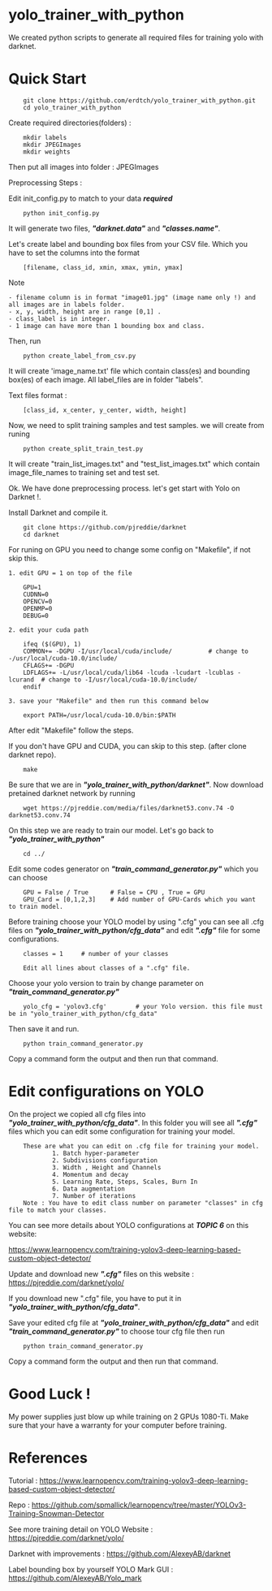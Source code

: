 # yolo_trainer_with_python

We created python scripts to generate all required files for training yolo with darknet.

# Quick Start

        git clone https://github.com/erdtch/yolo_trainer_with_python.git
        cd yolo_trainer_with_python

Create required directories(folders) :

        mkdir labels
        mkdir JPEGImages
        mkdir weights
    
Then put all images into folder : JPEGImages

Preprocessing Steps : 

Edit init_config.py to match to your data ***required***
      
        python init_config.py 

It will generate two files, ***"darknet.data"*** and ***"classes.name"***.

Let's create label and bounding box files from your CSV file. Which you have to set the columns into the format 

        [filename, class_id, xmin, xmax, ymin, ymax]    


Note  
    
    - filename column is in format "image01.jpg" (image name only !) and all images are in labels folder. 
    - x, y, width, height are in range [0,1] . 
    - class_label is in integer. 
    - 1 image can have more than 1 bounding box and class. 
    
Then, run  
      
        python create_label_from_csv.py

It will create 'image_name.txt' file which contain class(es) and bounding box(es) of each image. All label_files are in folder "labels".

Text files format :  
 
        [class_id, x_center, y_center, width, height]

Now, we need to split training samples and test samples. we will create from runing 

        python create_split_train_test.py 

It will create "train_list_images.txt" and "test_list_images.txt" which contain image_file_names to training set and test set.

Ok. We have done preprocessing process. let's get start with Yolo on Darknet !. 

Install Darknet and compile it.

        git clone https://github.com/pjreddie/darknet
        cd darknet
    
For runing on GPU you need to change some config on "Makefile", if not skip this.
    
    1. edit GPU = 1 on top of the file 
    
        GPU=1
        CUDNN=0
        OPENCV=0
        OPENMP=0
        DEBUG=0 
    
    2. edit your cuda path 
    
        ifeq ($(GPU), 1) 
        COMMON+= -DGPU -I/usr/local/cuda/include/          # change to -/usr/local/cuda-10.0/include/
        CFLAGS+= -DGPU
        LDFLAGS+= -L/usr/local/cuda/lib64 -lcuda -lcudart -lcublas -lcurand  # change to -I/usr/local/cuda-10.0/include/
        endif
    
    3. save your "Makefile" and then run this command below
    
        export PATH=/usr/local/cuda-10.0/bin:$PATH

After edit "Makefile" follow the steps. 

If you don't have GPU and CUDA, you can skip to this step. (after clone darknet repo). 

        make 
        
Be sure that we are in ***"yolo_trainer_with_python/darknet"***. Now download pretained darknet network by running 
        
        wget https://pjreddie.com/media/files/darknet53.conv.74 -O darknet53.conv.74
        
On this step we are ready to train our model. Let's go back to ***"yolo_trainer_with_python"*** 
        
        cd ../

Edit some codes generator on ***"train_command_generator.py"*** which you can choose

        GPU = False / True      # False = CPU , True = GPU 
        GPU_Card = [0,1,2,3]    # Add number of GPU-Cards which you want to train model.

Before training choose your YOLO model by using ".cfg" you can see all .cfg files on  ***"yolo_trainer_with_python/cfg_data"*** and edit ***".cfg"*** file for some configurations.

        classes = 1     # number of your classes 

        Edit all lines about classes of a ".cfg" file.

Choose your yolo version to train by change parameter on ***"train_command_generator.py"***

        yolo_cfg = 'yolov3.cfg'        # your Yolo version. this file must be in "yolo_trainer_with_python/cfg_data"


Then save it and run. 
        
        python train_command_generator.py 

Copy a command form the output and then run that command.

# Edit configurations on YOLO 

On the project we copied all cfg files into ***"yolo_trainer_with_python/cfg_data"***. In this folder you will see all ***".cfg"*** files which you can edit some configuration for training your model. 

        These are what you can edit on .cfg file for training your model.
                1. Batch hyper-parameter
                2. Subdivisions configuration
                3. Width , Height and Channels 
                4. Momentum and decay 
                5. Learning Rate, Steps, Scales, Burn In 
                6. Data augmentation
                7. Number of iterations
        Note : You have to edit class number on parameter "classes" in cfg file to match your classes.

You can see more details about YOLO configurations at ***TOPIC 6*** on this website: 

https://www.learnopencv.com/training-yolov3-deep-learning-based-custom-object-detector/  

Update and download new ***".cfg"*** files on this website :
https://pjreddie.com/darknet/yolo/

If you download new ".cfg" file, you have to put it in ***"yolo_trainer_with_python/cfg_data"***.

Save your edited cfg file at ***"yolo_trainer_with_python/cfg_data"*** and edit ***"train_command_generator.py"*** to choose tour cfg file then run 

        python train_command_generator.py 

Copy a command form the output and then run that command.

# Good Luck ! 

My power supplies just blow up while training on 2 GPUs 1080-Ti. Make sure that your have a warranty for your computer before training. 


# References 

Tutorial : 
https://www.learnopencv.com/training-yolov3-deep-learning-based-custom-object-detector/

Repo : 
https://github.com/spmallick/learnopencv/tree/master/YOLOv3-Training-Snowman-Detector
        


See more training detail on YOLO Website : 
https://pjreddie.com/darknet/yolo/

Darknet with improvements :
https://github.com/AlexeyAB/darknet

Label bounding box by yourself YOLO Mark GUI :
https://github.com/AlexeyAB/Yolo_mark

    
